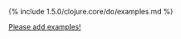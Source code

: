 {% include 1.5.0/clojure.core/do/examples.md %}

[Please add examples!](https://github.com/arrdem/grimoire/edit/master/_includes/1.6.0/clojure.core/do/examples.md)
